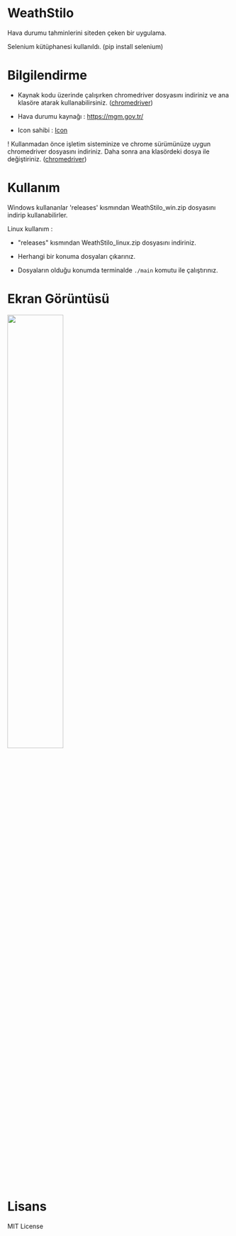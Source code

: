 # WeathStilo
Hava durumu tahminlerini siteden çeken bir uygulama.

Selenium kütüphanesi kullanıldı. (pip install selenium)

# Bilgilendirme
- Kaynak kodu üzerinde çalışırken chromedriver dosyasını indiriniz ve ana klasöre atarak kullanabilirsiniz. ([chromedriver](https://chromedriver.chromium.org/downloads))

- Hava durumu kaynağı : https://mgm.gov.tr/

- Icon sahibi : [Icon](https://www.flaticon.com/free-icon/storm_3445722?term=weather&page=1&position=41&page=1&position=41&related_id=3445722&origin=search)

! Kullanmadan önce işletim sisteminize ve chrome sürümünüze uygun chromedriver dosyasını indiriniz. Daha sonra ana klasördeki dosya ile değiştiriniz. ([chromedriver](https://chromedriver.chromium.org/downloads))

# Kullanım

Windows kullananlar 'releases' kısmından WeathStilo_win.zip dosyasını indirip kullanabilirler.

Linux kullanım : 

- "releases" kısmından WeathStilo_linux.zip dosyasını indiriniz.
 
- Herhangi bir konuma dosyaları çıkarınız.

- Dosyaların olduğu konumda terminalde ```./main``` komutu ile çalıştırınız.

# Ekran Görüntüsü

<img width="50%" src="https://user-images.githubusercontent.com/49123562/119351368-11428880-bca9-11eb-8c5f-fd0536bd25f5.png">

# Lisans

MIT License
